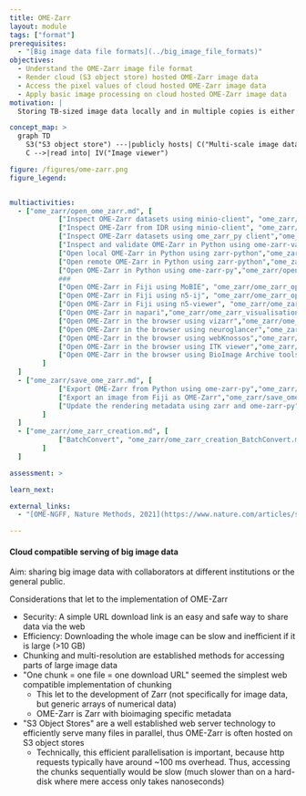 ```yaml
---
title: OME-Zarr
layout: module
tags: ["format"]
prerequisites:
  - "[Big image data file formats](../big_image_file_formats)"
objectives:
  - Understand the OME-Zarr image file format
  - Render cloud (S3 object store) hosted OME-Zarr image data
  - Access the pixel values of cloud hosted OME-Zarr image data
  - Apply basic image processing on cloud hosted OME-Zarr image data
motivation: |
  Storing TB-sized image data locally and in multiple copies is either not possible or inefficient. Cloud storage enables efficient concurrent access to the same image data by multiple clients (scientists). OME-Zarr is the emerging community standard image file format for cloud (S3 object store) compatible image data storage. Thus it is important to know how to access S3 hosted OME-Zarr in various image analysis and visualisation platforms.

concept_map: >
  graph TD
    S3("S3 object store") ---|publicly hosts| C("Multi-scale image data chunks")
    C -->|read into| IV("Image viewer")

figure: /figures/ome-zarr.png
figure_legend: 


multiactivities:
  - ["ome_zarr/open_ome_zarr.md", [
            ["Inspect OME-Zarr datasets using minio-client", "ome_zarr/ome_zarr_inspection_minio-client.md"], 
            ["Inspect OME-Zarr from IDR using minio-client", "ome_zarr/ome_zarr_work_with_idr_bucket_minio-client.md"],
            ["Inspect OME-Zarr datasets using ome_zarr_py client","ome_zarr/ome_zarr_inspection_ome-zarr-py.md"],
            ["Inspect and validate OME-Zarr in Python using ome-zarr-validator","ome_zarr/validate_ome_zarr_ome-zarr-validator.md"],
            ["Open local OME-Zarr in Python using zarr-python","ome_zarr/open_local_ome_zarr_zarr-python.md"],
            ["Open remote OME-Zarr in Python using zarr-python","ome_zarr/open_remote_ome_zarr_zarr-python.md"],
            ["Open OME-Zarr in Python using ome-zarr-py","ome_zarr/open_ome_zarr_ome-zarr-py.md"],
            ###
            ["Open OME-Zarr in Fiji using MoBIE", "ome_zarr/ome_zarr_open_java_mobie.md"],
            ["Open OME-Zarr in Fiji using n5-ij", "ome_zarr/ome_zarr_open_java_n5-ij.md"],
            ["Open OME-Zarr in Fiji using n5-viewer", "ome_zarr/ome_zarr_open_java_n5-viewer.md"],
            ["Open OME-Zarr in napari","ome_zarr/ome_zarr_visualisation_napari.md"],
            ["Open OME-Zarr in the browser using vizarr","ome_zarr/ome_zarr_visualisation_s3_vizarr.md"],
            ["Open OME-Zarr in the browser using neuroglancer","ome_zarr/ome_zarr_visualisation_s3_neuroglancer.md"],
            ["Open OME-Zarr in the browser using webKnossos","ome_zarr/ome_zarr_visualisation_s3_webknossos.md"],
            ["Open OME-Zarr in the browser using ITK viewer","ome_zarr/ome_zarr_visualisation_s3_itk_viewer.md"],
            ["Open OME-Zarr in the browser using BioImage Archive tools","ome_zarr/ome_zarr_visualisation_s3_bia.md"]
        ]
  ]
  - ["ome_zarr/save_ome_zarr.md", [
            ["Export OME-Zarr from Python using ome-zarr-py","ome_zarr/save_ome_zarr_ome-zarr-py.md"],
            ["Export an image from Fiji as OME-Zarr","ome_zarr/save_ome_zarr_fiji.md"],           
            ["Update the rendering metadata using zarr and ome-zarr-py","ome_zarr/update_rendering_metadata.md"],
        ] 
  ]
  - ["ome_zarr/ome_zarr_creation.md", [
            ["BatchConvert", "ome_zarr/ome_zarr_creation_BatchConvert.md"]
        ]
  ]

assessment: >

learn_next:

external_links:
  - "[OME-NGFF, Nature Methods, 2021](https://www.nature.com/articles/s41592-021-01326-w)"

---
```



#### Cloud compatible serving of big image data

Aim: sharing big image data with collaborators at different institutions or the general public.

Considerations that let to the implementation of OME-Zarr
- Security: A simple URL download link is an easy and safe way to share data via the web
- Efficiency: Downloading the whole image can be slow and inefficient if it is large (>10 GB)
- Chunking and multi-resolution are established methods for accessing parts of large image data
- "One chunk = one file = one download URL" seemed the simplest web compatible implementation of chunking
  - This let to the development of Zarr (not specifically for image data, but generic arrays of numerical data)  
  - OME-Zarr is Zarr with bioimaging specific metadata
- "S3 Object Stores" are a well established web server technology to efficiently serve many files in parallel, thus OME-Zarr is often hosted on S3 object stores
  - Technically, this efficient parallelisation is important, because http requests typically have around ~100 ms overhead. Thus, accessing the chunks sequentially would be slow (much slower than on a hard-disk where mere access only takes nanoseconds)







